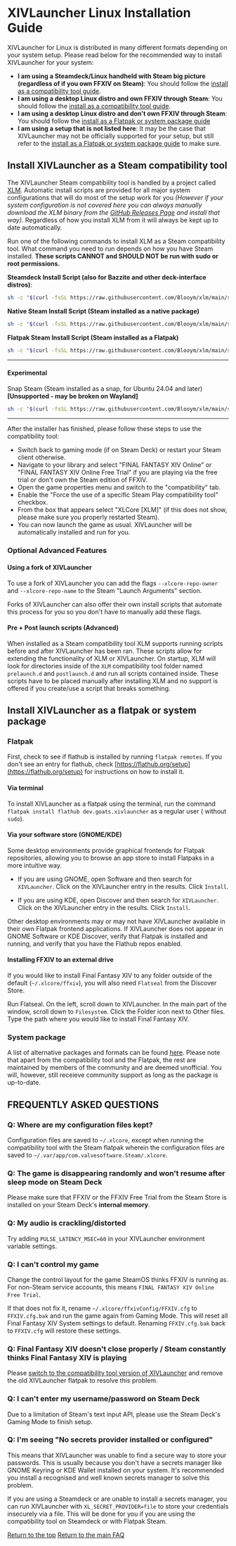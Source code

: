 # XIVLauncher Linux Installation Guide

XIVLauncher for Linux is distributed in many different formats depending on your system setup. Please read below for the recommended way to install XIVLauncher for your system:

- **I am using a Steamdeck/Linux handheld with Steam big picture (regardless of if you own FFXIV on Steam)**: You should follow the [install as a compatibility tool guide](#install-xivlauncher-as-a-steam-compatibility-tool).
- **I am using a desktop Linux distro and own FFXIV through Steam**: You should follow the [install as a compatibility tool guide](#install-xivlauncher-as-a-steam-compatibility-tool).
- **I am using a desktop Linux distro and don't own FFXIV through Steam**: You should follow the [install as a Flatpak or system package guide](#install-xivlauncher-as-a-flatpak-or-system-package)
- **I am using a setup that is not listed here**: It may be the case that XIVLauncher may not be officially supported for your setup, but still refer to the [install as a Flatpak or system package guide](#install-xivlauncher-as-a-flatpak-or-system-package) to make sure.

## Install XIVLauncher as a Steam compatibility tool

The XIVLauncher Steam compatibility tool is handled by a project called [XLM](https://github.com/Blooym/XLM). Automatic install scripts are provided for all major system configurations that will do most of the setup work for you *(However if your system configuration is not covered here you can always manually download the XLM binary from the [GitHub Releases Page](https://github.com/Blooym/xlm/releases/latest) and install that way)*. Regardless of how you install XLM from it will always be kept up to date automatically.

Run one of the following commands to install XLM as a Steam compatibility tool. What command you need to run depends on how you have Steam installed. **These scripts CANNOT and SHOULD NOT be run with sudo or root permissions.**

**Steamdeck Install Script (also for Bazzite and other deck-interface distros)**:

```sh
sh -c "$(curl -fsSL https://raw.githubusercontent.com/Blooym/xlm/main/setup/install-steamdeck.sh)"
```

**Native Steam Install Script (Steam installed as a native package)**
```sh
sh -c "$(curl -fsSL https://raw.githubusercontent.com/Blooym/xlm/main/setup/install-native.sh)"
```

**Flatpak Steam Install Script (Steam installed as a Flatpak)**
```sh
sh -c "$(curl -fsSL https://raw.githubusercontent.com/Blooym/xlm/main/setup/install-flatpak.sh)"
```

---

#### Experimental

Snap Steam (Steam installed as a snap, for Ubuntu 24.04 and later) **[Unsupported - may be broken on Wayland]**
```sh
sh -c "$(curl -fsSL https://raw.githubusercontent.com/Blooym/xlm/main/setup/install-snap.sh)"
```

---

After the installer has finished, please follow these steps to use the compatibility tool:
- Switch back to gaming mode (if on Steam Deck) or restart your Steam client otherwise.
- Navigate to your library and select "FINAL FANTASY XIV Online" or "FINAL FANTASY XIV Online Free Trial" if you are playing via the free trial or don't own the Steam edition of FFXIV. 
- Open the game properties menu and switch to the "compatibility" tab.
- Enable the "Force the use of a specific Steam Play compatibility tool" checkbox.
- From the box that appears select "XLCore [XLM]" (if this does not show, please make sure you properly restarted Steam).
- You can now launch the game as usual. XIVLauncher will be automatically installed and run for you.

### Optional Advanced Features

#### Using a fork of XIVLauncher

To use a fork of XIVLauncher you can add the flags `--xlcore-repo-owner` and `--xlcore-repo-name` to the Steam "Launch Arguments" section.

Forks of XIVLauncher can also offer their own install scripts that automate this process for you so you don't have to manually add these flags.

#### Pre + Post launch scripts (Advanced)

When installed as a Steam compatibility tool XLM supports running scripts before and after XIVLauncher has been ran. These scripts allow for extending the functionality of XLM or XIVLauncher. On startup, XLM will look for directories inside of the `XLM` compatibility tool folder named `prelaunch.d` and `postlaunch.d` and run all scripts contained inside. These scripts have to be placed manually after installing XLM and no support is offered if you create/use a script that breaks something.

## Install XIVLauncher as a flatpak or system package

### Flatpak

First, check to see if flathub is installed by running `flatpak remotes`. If you don't see an entry for flathub, check [https://flathub.org/setup](https://flathub.org/setup) for instructions on how to install it.

#### Via terminal

To install XIVLauncher as a flatpak using the terminal, run the command `flatpak install flathub dev.goats.xivlauncher` as a regular user ( without `sudo`).

#### Via your software store (GNOME/KDE)

Some desktop environments provide graphical frontends for Flatpak repositories, allowing you to browse an app store to install Flatpaks in a more intuitive way.

- If you are using GNOME, open Software and then search for `XIVLauncher`. Click on the XIVLauncher entry in the results. Click `Install`.

- If you are using KDE, open Discover and then search for `XIVLauncher`. Click on the XIVLauncher entry in the results. Click `Install`.

Other desktop environments may or may not have XIVLauncher available in their own Flatpak frontend applications. If XIVLauncher does not appear in GNOME Software or KDE Discover, verify that Flatpak is installed and running, and verify that you have the Flathub repos enabled.

#### Installing FFXIV to an external drive

If you would like to install Final Fantasy XIV to any folder outside of the default (`~/.xlcore/ffxiv`), you will also need `Flatseal` from the Discover Store.

Run Flatseal. On the left, scroll down to XIVLauncher. In the main part of the window, scroll down to `Filesystem`. Click the Folder icon next to Other files. Type the path where you would like to install Final Fantasy XIV.

### System package

A list of alternative packages and formats can be found [here](https://github.com/goatcorp/XIVLauncher.Core?tab=readme-ov-file#distribution). Please note that apart from the compatibility tool and the Flatpak, the rest are maintained by members of the community and are deemed unofficial. You will, however, still receieve community support as long as the package is up-to-date.

## FREQUENTLY ASKED QUESTIONS

### Q: Where are my configuration files kept?

Configuration files are saved to `~/.xlcore`, except when running the compatibility tool with the Steam flatpak wherein the configuration files are saved to `~/.var/app/com.valvesoftware.Steam/.xlcore`.

### Q: The game is disappearing randomly and won't resume after sleep mode on Steam Deck

Please make sure that FFXIV or the FFXIV Free Trial from the Steam Store is installed on your Steam Deck's **internal memory**.

### Q: My audio is crackling/distorted

Try adding `PULSE_LATENCY_MSEC=60` in your XIVLauncher environment variable settings.

### Q: I can't control my game

Change the control layout for the game SteamOS thinks FFXIV is running as. For non-Steam service accounts, this means `FINAL FANTASY XIV Online Free Trial`.

If that does not fix it, rename `~/.xlcore/ffxivConfig/FFXIV.cfg` to `FFXIV.cfg.bak` and run the game again from Gaming Mode. This will reset all Final Fantasy XIV System settings to default. Renaming `FFXIV.cfg.bak` back to `FFXIV.cfg` will restore these settings.

### Q: Final Fantasy XIV doesn't close properly / Steam constantly thinks Final Fantasy XIV is playing

Please [switch to the compatibility tool version of XIVLauncher](#install-xivlauncher-as-a-steam-compatibility-tool) and remove the old XIVLauncher flatpak to resolve this problem.

### Q: I can't enter my username/password on Steam Deck

Due to a limitation of Steam's text input API, please use the Steam Deck's Gaming Mode to finish setup.

### Q: I'm seeing "No secrets provider installed or configured"

This means that XIVLauncher was unable to find a secure way to store your passwords. This is usually because you don't have a secrets manager like GNOME Keyring or KDE Wallet installed on your system. It's recommended you install a recognised and well known secrets manager to solve this problem. 

If you are using a Steamdeck or are unable to install a secrets manager, you can run XIVLauncher with `XL_SECRET_PROVIDER=file` to store your credentials insecurely via a file. This will be done for you if you are using the compatibility tool on Steamdeck or with Flatpak Steam.

[Return to the top](#xivlauncher-linux-installation-guide)
<a href="{{ site.github.baseurl }}/">Return to the main FAQ</a>
